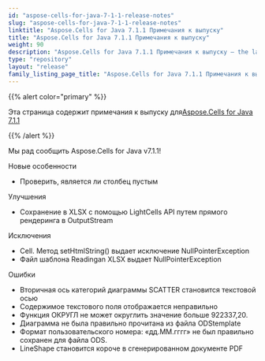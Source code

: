 ```yaml
---
id: "aspose-cells-for-java-7-1-1-release-notes"
slug: "aspose-cells-for-java-7-1-1-release-notes"
linktitle: "Aspose.Cells for Java 7.1.1 Примечания к выпуску"
title: "Aspose.Cells for Java 7.1.1 Примечания к выпуску"
weight: 90
description: "Aspose.Cells for Java 7.1.1 Примечания к выпуску – the latest updates and fixes."
type: "repository"
layout: "release"
family_listing_page_title: "Aspose.Cells for Java 7.1.1 Примечания к выпуску"
---
```

{{% alert color="primary" %}} 

 Эта страница содержит примечания к выпуску для[Aspose.Cells for Java 7.1.1](https://releases.aspose.com/cells/java/new-releases/aspose.cells-for-java-7.1.1/)

{{% /alert %}} 

Мы
 рад сообщить Aspose.Cells for Java v7.1.1!

 Новые особенности

- Проверить, является ли столбец пустым

 Улучшения

- Сохранение в XLSX с помощью LightCells API путем прямого рендеринга в OutputStream

 Исключения

- Cell. Метод setHtmlString() выдает исключение NullPointerException
- Файл шаблона Readingan XLSX выдает NullPointerException

 Ошибки

- Вторичная ось категорий диаграммы SCATTER становится текстовой осью
- Содержимое текстового поля отображается неправильно
- Функция ОКРУГЛ не может округлить значение больше 922337,20.
- Диаграмма не была правильно прочитана из файла ODStemplate
- Формат пользовательского номера: «дд.ММ.гггг» не был правильно сохранен для файла ODS.
- LineShape становится короче в сгенерированном документе PDF
